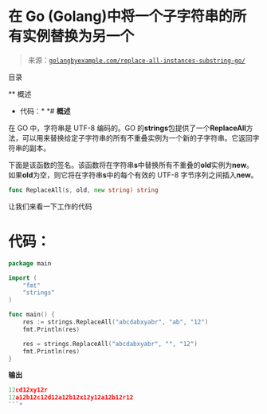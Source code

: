 <!--yml

分类：未分类

日期：2024-10-13 06:12:57

-->

# 在 Go (Golang)中将一个子字符串的所有实例替换为另一个

> 来源：[`golangbyexample.com/replace-all-instances-substring-go/`](https://golangbyexample.com/replace-all-instances-substring-go/)

目录

**   概述

+   代码：*  *# **概述**

在 GO 中，字符串是 UTF-8 编码的。GO 的**strings**包提供了一个**ReplaceAll**方法，可以用来替换给定子字符串的所有不重叠实例为一个新的子字符串。它返回字符串的副本。

下面是该函数的签名。该函数将在字符串**s**中替换所有不重叠的**old**实例为**new**。如果**old**为空，则它将在字符串**s**中的每个有效的 UTF-8 字节序列之间插入**new**。

```go
func ReplaceAll(s, old, new string) string
```

让我们来看一下工作的代码

# **代码：**

```go
package main

import (
    "fmt"
    "strings"
)

func main() {
    res := strings.ReplaceAll("abcdabxyabr", "ab", "12")
    fmt.Println(res)

    res = strings.ReplaceAll("abcdabxyabr", "", "12")
    fmt.Println(res)
}
```

**输出**

```go
12cd12xy12r
12a12b12c12d12a12b12x12y12a12b12r12
```*
